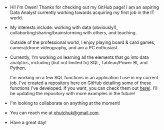 - Hi!  I'm Owen!  Thanks for checking out my GitHub page!  I am an aspiring Data Analyst currently working towards acquiring my first job in the IT world.

- My interests include: working with data (obviously!), collaborting/sharing/brainstorming with others, and teaching.

  Outside of the professional world, I enjoy playing board & card games, camera/drone videography, and am a PC enthusiast.

- Currently, I'm working on learning all the elements that go into data analytics, including (but not limited to) SQL, Tableau/Power BI, and Python.

  I'm working on a few SQL functions in an application I use in my current job.  I've created a repository here on GitHub detailing some of these functions I've developed.  If you want, you can check them out [here!](https://github.com/odubuk/Sundance-MediaPrep-SQL-Filters).  I'll be updating the repository with more examples in the future!

- I'm looking to collaborate on anything at the moment!

- You can reach me at ohutchuk@gmail.com.

- Have a great day!

<!---
odubuk/odubuk is a ✨ special ✨ repository because its `README.md` (this file) appears on your GitHub profile.
You can click the Preview link to take a look at your changes.
--->
